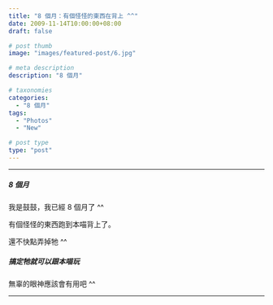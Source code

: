 ```yaml
---
title: "8 個月：有個怪怪的東西在背上 ^^"
date: 2009-11-14T10:00:00+08:00
draft: false

# post thumb
image: "images/featured-post/6.jpg"

# meta description
description: "8 個月"

# taxonomies
categories:
  - "8 個月"
tags:
  - "Photos"
  - "New"

# post type
type: "post"
---
```


<hr>

##### 8 個月

我是鼓鼓，我已經 8 個月了 ^^

有個怪怪的東西跑到本喵背上了。

還不快點弄掉牠 ^^

##### 搞定牠就可以跟本喵玩

無辜的眼神應該會有用吧 ^^


<hr>
